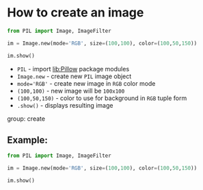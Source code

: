 # How to create an image

```python
from PIL import Image, ImageFilter

im = Image.new(mode='RGB', size=(100,100), color=(100,50,150))

im.show()
```

- `PIL` - import [lib:Pillow](https://onelinerhub.com/python-pillow/how-to-install-python-pillow-module) package modules
- `Image.new` - create new `PIL` image object
- `mode='RGB'` - create new image in `RGB` color mode
- `(100,100)` - new image will be `100x100`
- `(100,50,150)` - color to use for background in `RGB` tuple form
- `.show()` - displays resulting image

group: create

## Example: 
```python
from PIL import Image, ImageFilter

im = Image.new(mode='RGB', size=(100,100), color=(100,50,150))

im.show()
```

